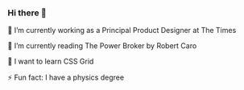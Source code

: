 ### Hi there 👋

🔭 I’m currently working as a Principal Product Designer at The Times 

🌱 I’m currently reading The Power Broker by Robert Caro

🧰 I want to learn CSS Grid

⚡ Fun fact: I have a physics degree

<!--
**peterrentz/peterrentz** is a ✨ _special_ ✨ repository because its `README.md` (this file) appears on your GitHub profile.

Here are some ideas to get you started:

- 🔭 I’m currently working on ...
- 🌱 I’m currently learning ...
- 👯 I’m looking to collaborate on ...
- 🤔 I’m looking for help with ...
- 💬 Ask me about ...
- 📫 How to reach me: ...
- 😄 Pronouns: ...
- ⚡ Fun fact: ...
-->
